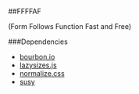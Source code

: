 #\#FFFFAF

(Form Follows Function Fast and Free)

###Dependencies
- [bourbon.io](http://bourbon.io/)
- [lazysizes.js](https://github.com/aFarkas/lazysizes)
- [normalize.css](https://necolas.github.io/normalize.css/)
- [susy](http://susy.oddbird.net/)
